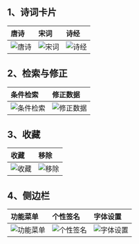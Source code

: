 ## 1、诗词卡片
|唐诗|宋词|诗经|
|:---|:---|:---|
|![唐诗](https://github.com/Sningi/song/blob/master/.data/tpoem.jpg)|![宋词](https://github.com/Sningi/song/blob/master/.data/spoem.jpg)|![诗经](https://github.com/Sningi/song/blob/master/.data/song.jpg)|
## 2、检索与修正
|条件检索|修正数据|
|:---|:---|
|![条件检索](https://github.com/Sningi/song/blob/master/.data/search.jpg)|![修正数据](https://github.com/Sningi/song/blob/master/.data/alter.jpg)|
## 3、收藏
|收藏|移除|
|:---|:---|
|![收藏](https://github.com/Sningi/song/blob/master/.data/love.jpg)|![移除](https://github.com/Sningi/song/blob/master/.data/rm.jpg)|
## 4、侧边栏
|功能菜单|个性签名|字体设置|
|:---|:---|:---|
|![功能菜单](https://github.com/Sningi/song/blob/master/.data/dreaw.jpg)|![个性签名](https://github.com/Sningi/song/blob/master/.data/motto.jpg)|![字体设置](https://github.com/Sningi/song/blob/master/.data/font.jpg)|